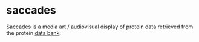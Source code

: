 # saccades
Saccades is a media art / audiovisual display of protein data retrieved from the protein [data bank](https://www.rcsb.org/).

